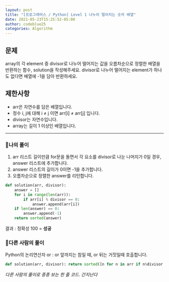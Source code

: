 ```yaml
---
layout: post
title: "[프로그래머스 / Python] Level 1 나누어 떨어지는 숫자 배열"
date: 2021-05-23T15:25:52-05:00
author: codeblue25
categories: Algorithm
---
```


<h2>문제</h2>

array의 각 element 중 divisor로 나누어 떨어지는 값을 오름차순으로 정렬한 배열을 반환하는 함수, solution을 작성해주세요.
divisor로 나누어 떨어지는 element가 하나도 없다면 배열에 -1을 담아 반환하세요.

<h2>제한사항</h2>

- arr은 자연수를 담은 배열입니다.
- 정수 i, j에 대해 i ≠ j 이면 arr[i] ≠ arr[j] 입니다.
- divisor는 자연수입니다.
- array는 길이 1 이상인 배열입니다.

---

<h3>🔹나의 풀이</h3>

1. arr 리스트 길이만큼 for문을 돌면서 각 요소를 divisor로 나눈 나머지가 0일 경우, answer 리스트에 추가합니다.
2. answer 리스트의 길이가 0이면 -1을 추가합니다.
3. 오름차순으로 정렬한 answer를 리턴합니다.

```python
def solution(arr, divisor):
    answer = []
    for i in range(len(arr)):
        if arr[i] % divisor == 0:
            answer.append(arr[i])
    if len(answer) == 0:
        answer.append(-1)
    return sorted(answer)
```

결과 : 정확성 100 = **성공**<br/>

<h3>🔸다른 사람의 풀이</h3>

Python의 논리연산자 or : or 앞까지는 참일 때, or 뒤는 거짓일때 호출합니다. <br />

```python
def solution(arr, divisor): return sorted([n for n in arr if n%divisor == 0]) or [-1]
```

_다른 사람의 풀이로 종종 보는 한 줄 코드. 간지난다_
